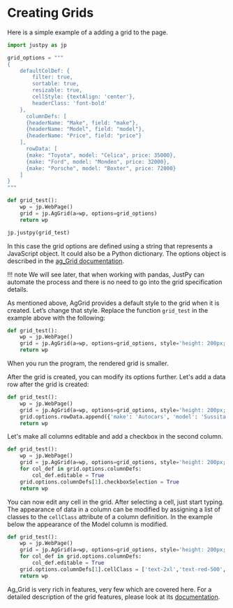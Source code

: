 # Creating Grids

Here is a simple example of a adding a grid to the page. 
```python
import justpy as jp

grid_options = """
{
    defaultColDef: {
        filter: true,
        sortable: true,
        resizable: true,
        cellStyle: {textAlign: 'center'},
        headerClass: 'font-bold'
    }, 
      columnDefs: [
      {headerName: "Make", field: "make"},
      {headerName: "Model", field: "model"},
      {headerName: "Price", field: "price"}
    ],
      rowData: [
      {make: "Toyota", model: "Celica", price: 35000},
      {make: "Ford", model: "Mondeo", price: 32000},
      {make: "Porsche", model: "Boxter", price: 72000}
    ]
}
"""

def grid_test():
    wp = jp.WebPage()
    grid = jp.AgGrid(a=wp, options=grid_options)
    return wp

jp.justpy(grid_test)
```
In this case the grid options are defined using a string that represents a JavaScript object. It could also be a Python dictionary. The options object is described in the [ag_Grid documentation](https://www.ag-grid.com/documentation-main/documentation.php).
 
!!! note
    We will see later, that when working with pandas, JustPy can automate the process and there is no need to go into the grid specification details.

As mentioned above, AgGrid provides a default style to the grid when it is created. Let’s change that style. Replace the function `grid_test` in the example above with the following:
```python
def grid_test():
    wp = jp.WebPage()
    grid = jp.AgGrid(a=wp, options=grid_options, style='height: 200px; width: 300px; margin: 0.25em')
    return wp
```
When you run the program, the rendered grid is smaller.

After the grid is created, you can modify its options further. Let's add a data row after the grid is created:
 
```python
def grid_test():
    wp = jp.WebPage()
    grid = jp.AgGrid(a=wp, options=grid_options, style='height: 200px; width: 300px; margin: 0.25em')
    grid.options.rowData.append({'make': 'Autocars', 'model': 'Sussita', 'price': 3})
    return wp
```

Let's make all columns editable and add a checkbox in the second column.
```python
def grid_test():
    wp = jp.WebPage()
    grid = jp.AgGrid(a=wp, options=grid_options, style='height: 200px; width: 300px; margin: 0.25em')
    for col_def in grid.options.columnDefs:
        col_def.editable = True
    grid.options.columnDefs[1].checkboxSelection = True
    return wp
```

You can now edit any cell in the grid. After selecting a cell, just start typing.
The appearance of data in a column can be modified by assigning a list of classes to the `cellClass` attribute of a column definition. In the example below the appearance of the Model column is modified.

```python
def grid_test():
    wp = jp.WebPage()
    grid = jp.AgGrid(a=wp, options=grid_options, style='height: 200px; width: 300px; margin: 0.25em')
    for col_def in grid.options.columnDefs:
        col_def.editable = True
    grid.options.columnDefs[1].cellClass = ['text-2xl','text-red-500','hover:bg-blue-500']
    return wp
```

Ag_Grid is very rich in features, very few which are covered here. For a detailed description of the grid features, please look at its [documentation](https://www.ag-grid.com/documentation-main/documentation.php). 
